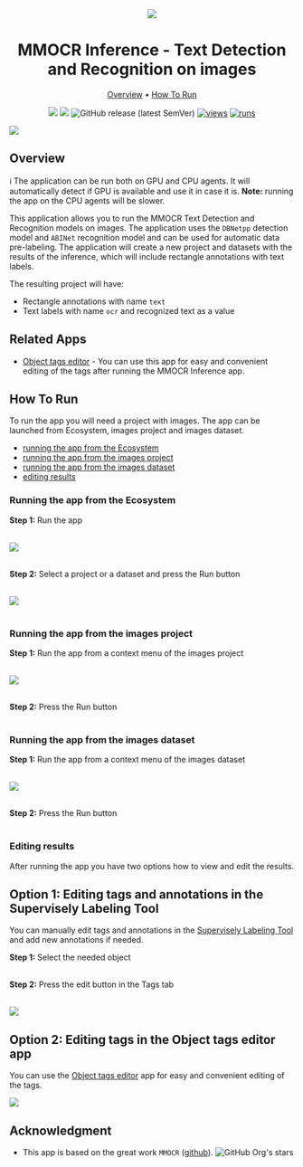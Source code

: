 <div align="center" markdown>
<img src="https://github-production-user-asset-6210df.s3.amazonaws.com/118521851/262653323-44374612-28aa-4750-81df-c43efd561aa6.png"/>

# MMOCR Inference - Text Detection and Recognition on images

<p align="center">
  <a href="#Overview">Overview</a> •
  <a href="#How-To-Run">How To Run</a>
</p>

[![](https://img.shields.io/badge/supervisely-ecosystem-brightgreen)](https://ecosystem.supervise.ly/apps/supervisely-ecosystem/mmocr-inference)
[![](https://img.shields.io/badge/slack-chat-green.svg?logo=slack)](https://supervise.ly/slack)
![GitHub release (latest SemVer)](https://img.shields.io/github/v/release/supervisely-ecosystem/mmocr-inference)
[![views](https://app.supervise.ly/img/badges/views/supervisely-ecosystem/mmocr-inference.png)](https://supervise.ly)
[![runs](https://app.supervise.ly/img/badges/runs/supervisely-ecosystem/mmocr-inference.png)](https://supervise.ly)

</div>

<img src="https://github-production-user-asset-6210df.s3.amazonaws.com/118521851/262668367-6392abe9-8176-4c87-8533-115ed537049e.png">

## Overview

ℹ️ The application can be run both on GPU and CPU agents. It will automatically detect if GPU is available and use it in case it is. **Note:** running the app on the CPU agents will be slower.

This application allows you to run the MMOCR Text Detection and Recognition models on images. The application uses the `DBNetpp` detection model and `ABINet` recognition model and can be used for automatic data pre-labeling. The application will create a new project and datasets with the results of the inference, which will include rectangle annotations with text labels.<br>

The resulting project will have:

- Rectangle annotations with name `text`
- Text labels with name `ocr` and recognized text as a value

## Related Apps

- [Object tags editor](https://ecosystem.supervisely.com/apps/object-tags-redactor) - You can use this app for easy and convenient editing of the tags after running the MMOCR Inference app.

## How To Run

To run the app you will need a project with images. The app can be launched from Ecosystem, images project and images dataset.

- [running the app from the Ecosystem](#running-the-app-from-the-ecosystem)
- [running the app from the images project](#running-the-app-from-the-images-project)
- [running the app from the images dataset](#running-the-app-from-the-images-dataset)
- [editing results](#editing-results)

### Running the app from the Ecosystem

**Step 1:** Run the app<br><br>

<img src="https://github-production-user-asset-6210df.s3.amazonaws.com/118521851/262659619-a643c84d-1418-456e-9110-ec107dbe4601.png"/><br><br>

**Step 2:** Select a project or a dataset and press the Run button<br><br>

<img src="https://github-production-user-asset-6210df.s3.amazonaws.com/118521851/262659634-4f0a1037-4af9-4516-9c53-fad3576b2816.png"/><br><br>

### Running the app from the images project

**Step 1:** Run the app from a context menu of the images project<br><br>

<img src="https://github-production-user-asset-6210df.s3.amazonaws.com/118521851/262659643-f9d07c69-864d-4aaf-9331-84322d6df4ef.png"/><br><br>

**Step 2:** Press the Run button<br><br>

### Running the app from the images dataset

**Step 1:** Run the app from a context menu of the images dataset<br><br>

<img src="https://github-production-user-asset-6210df.s3.amazonaws.com/118521851/262659651-929f09b6-35e3-4473-961f-8696fa4ba9fc.png"/><br><br>

**Step 2:** Press the Run button<br><br>

### Editing results

After running the app you have two options how to view and edit the results.

## Option 1: Editing tags and annotations in the Supervisely Labeling Tool

You can manually edit tags and annotations in the [Supervisely Labeling Tool](https://ecosystem.supervisely.com/annotation_tools/image-labeling-tool-v1) and add new annotations if needed.

**Step 1:** Select the needed object<br><br>

**Step 2:** Press the edit button in the Tags tab<br><br>

<img src="https://github-production-user-asset-6210df.s3.amazonaws.com/118521851/262668435-80cb90e8-cba4-4eff-b59d-62d8a0710df9.png">

## Option 2: Editing tags in the Object tags editor app

You can use the [Object tags editor](https://ecosystem.supervisely.com/apps/object-tags-redactor) app for easy and convenient editing of the tags.<br>

![](https://github-production-user-asset-6210df.s3.amazonaws.com/118521851/262675779-53362426-a306-409f-b764-25cfe70c08f5.gif)

## Acknowledgment

- This app is based on the great work `MMOCR` ([github](https://github.com/open-mmlab/mmocr)). ![GitHub Org's stars](https://img.shields.io/github/stars/open-mmlab/mmocr?style=social)
